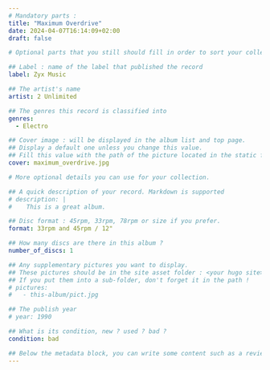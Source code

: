 ```yaml
---
# Mandatory parts :
title: "Maximum Overdrive"
date: 2024-04-07T16:14:09+02:00
draft: false

# Optional parts that you still should fill in order to sort your collection

## Label : name of the label that published the record
label: Zyx Music

## The artist's name
artist: 2 Unlimited

## The genres this record is classified into
genres:
  - Electro

## Cover image : will be displayed in the album list and top page.
## Display a default one unless you change this value.
## Fill this value with the path of the picture located in the static folder
cover: maximum_overdrive.jpg

# More optional details you can use for your collection.

## A quick description of your record. Markdown is supported
# description: |
#    This is a great album.

## Disc format : 45rpm, 33rpm, 78rpm or size if you prefer.
format: 33rpm and 45rpm / 12"

## How many discs are there in this album ?
number_of_discs: 1

## Any supplementary pictures you want to display.
## These pictures should be in the site asset folder : <your hugo site>/static
## If you put them into a sub-folder, don't forget it in the path !
# pictures:
#   - this-album/pict.jpg

## The publish year
# year: 1990

## What is its condition, new ? used ? bad ?
condition: bad

## Below the metadata block, you can write some content such as a review or anything else you want. It'll be displayed in the album page.
---
```

